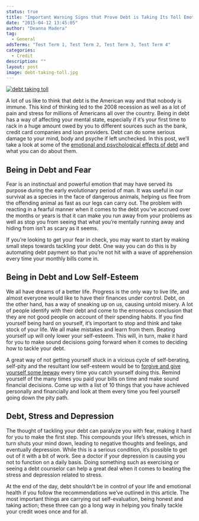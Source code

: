 ```yaml
---
status: true
title: "Important Warning Signs that Prove Debt is Taking Its Toll Emotionally"
date: "2015-04-12 13:45:05"
author: "Deanna Madera"
tag:
  - General
adsTerms: "Test Term 1, Test Term 2, Test Term 3, Test Term 4"
categories:
  - Credit
description: ""
layout: post
image: debt-taking-toll.jpg
---
```


[![debt taking toll](/debt-taking-toll.jpg)](/debt-taking-toll.jpg)

A lot of us like to think that debt is the American way and that nobody is immune. This kind of thinking led to the 2008 recession as well as a lot of pain and stress for millions of Americans all over the country. Being in debt has a way of affecting your mental state, especially if it’s your first time to rack in a huge amount owed by you to different sources such as the bank, credit card companies and loan providers. Debt can do some serious damage to your mind, body and psyche if left unchecked. In this post, we’ll take a look at some of the [emotional and psychological effects of debt](https://smartasset.com/personal-finance/does-debt-affect-mental-health) and what you can do about them.

## Being in Debt and Fear

Fear is an instinctual and powerful emotion that may have served its purpose during the early evolutionary period of man. It was useful in our survival as a species in the face of dangerous animals, helping us flee from the offending animal as fast as our legs can carry out. The problem with reacting in a fearful manner when it comes to the debt you’ve accrued over the months or years is that it can make you run away from your problems as well as stop you from seeing that what you’re mentally running away and hiding from isn’t as scary as it seems.

If you’re looking to get your fear in check, you may want to start by making small steps towards tackling your debt. One way you can do this is by automating debt payment so that you’re not hit with a wave of apprehension every time your monthly bills come in.

## Being in Debt and Low Self-Esteem

We all have dreams of a better life. Progress is the only way to live life, and almost everyone would like to have their finances under control. Debt, on the other hand, has a way of sneaking up on us, causing untold misery. A lot of people identify with their debt and come to the erroneous conclusion that they are not good people on account of their spending habits. If you find yourself being hard on yourself, it’s important to stop and think and take stock of your life. We all make mistakes and learn from them. Beating yourself up will only lower your self-esteem. This will, in turn, make it hard for you to make sound decisions going forward when it comes to deciding how to tackle your debt.

A great way of not getting yourself stuck in a vicious cycle of self-berating, self-pity and the resultant low self-esteem would be to [forgive and give yourself some leeway](https://www.mindbodygreen.com/0-11454/10-ways-to-forgive-yourself-let-go-of-the-past.html) every time you catch yourself doing this. Remind yourself of the many times you paid your bills on time and make sound financial decisions. Come up with a list of 10 things that you have achieved personally and financially and look at them every time you feel yourself going down the pity path.

## Debt, Stress and Depression

The thought of tackling your debt can paralyze you with fear, making it hard for you to make the first step. This compounds your life’s stresses, which in turn shuts your mind down, leading to negative thoughts and feelings, and eventually depression. While this is a serious condition, it’s possible to get out of it with a bit of work. See a doctor if your depression is causing you not to function on a daily basis. Doing something such as exercising or seeing a debt counselor can help a great deal when it comes to beating the stress and depression related to stress.

At the end of the day, debt shouldn’t be in control of your life and emotional health if you follow the recommendations we’ve outlined in this article. The most important things are carrying out self-evaluation, being honest and taking action; these three can go a long way in helping you finally tackle your credit woes once and for all.
